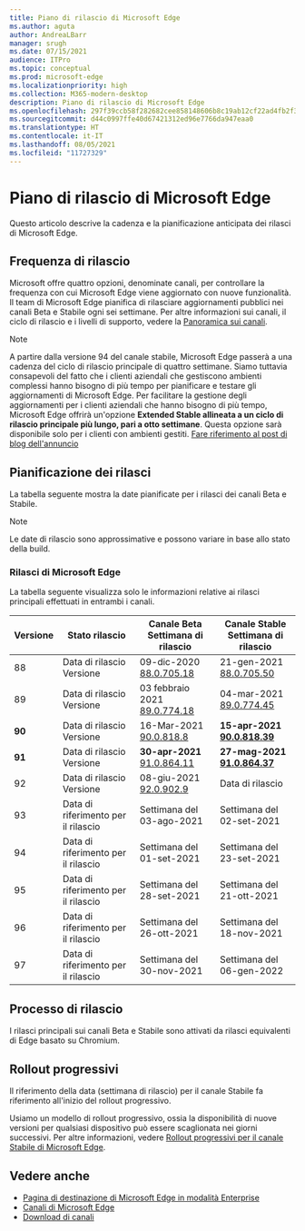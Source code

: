 ```yaml
---
title: Piano di rilascio di Microsoft Edge
ms.author: aguta
author: AndreaLBarr
manager: srugh
ms.date: 07/15/2021
audience: ITPro
ms.topic: conceptual
ms.prod: microsoft-edge
ms.localizationpriority: high
ms.collection: M365-modern-desktop
description: Piano di rilascio di Microsoft Edge
ms.openlocfilehash: 297f39ccb58f282682cee858148606b8c19ab12cf22ad4fb2f3c410fd8a50301
ms.sourcegitcommit: d44c0997ffe40d67421312ed96e7766da947eaa0
ms.translationtype: HT
ms.contentlocale: it-IT
ms.lasthandoff: 08/05/2021
ms.locfileid: "11727329"
---
```

# <a name="microsoft-edge-release-schedule"></a>Piano di rilascio di Microsoft Edge

Questo articolo descrive la cadenza e la pianificazione anticipata dei rilasci di Microsoft Edge.

## <a name="release-cadence"></a>Frequenza di rilascio

Microsoft offre quattro opzioni, denominate canali, per controllare la frequenza con cui Microsoft Edge viene aggiornato con nuove funzionalità. Il team di Microsoft Edge pianifica di rilasciare aggiornamenti pubblici nei canali Beta e Stabile ogni sei settimane. Per altre informazioni sui canali, il ciclo di rilascio e i livelli di supporto, vedere la [Panoramica sui canali](./microsoft-edge-channels.md#channel-overview).

> [!NOTE]
> A partire dalla versione 94 del canale stabile, Microsoft Edge passerà a una cadenza del ciclo di rilascio principale di quattro settimane. Siamo tuttavia consapevoli del fatto che i clienti aziendali che gestiscono ambienti complessi hanno bisogno di più tempo per pianificare e testare gli aggiornamenti di Microsoft Edge. Per facilitare la gestione degli aggiornamenti per i clienti aziendali che hanno bisogno di più tempo, Microsoft Edge offrirà un'opzione **Extended Stable allineata a un ciclo di rilascio principale più lungo, pari a otto settimane**. Questa opzione sarà disponibile solo per i clienti con ambienti gestiti. [Fare riferimento al post di blog dell'annuncio](https://blogs.windows.com/msedgedev/2021/07/15/opt-in-extended-stable-release-cycle/)

## <a name="release-schedule"></a>Pianificazione dei rilasci

La tabella seguente mostra la date pianificate per i rilasci dei canali Beta e Stabile.

> [!NOTE]
> Le date di rilascio sono approssimative e possono variare in base allo stato della build.

### <a name="microsoft-edge-releases"></a>Rilasci di Microsoft Edge

La tabella seguente visualizza solo le informazioni relative ai rilasci principali effettuati in entrambi i canali.

| Versione | Stato rilascio | Canale Beta<br>Settimana di rilascio | Canale Stable<br>Settimana di rilascio |
|---------|-----|------|--------|
| 88 | Data di rilascio<br>Versione | 09-dic-2020<br>[88.0.705.18](/deployedge/microsoft-edge-relnote-archive-beta-channel#version-88070518-december-9) | 21-gen-2021<br>[88.0.705.50](/deployedge/microsoft-edge-relnote-archive-stable-channel#version-88070550-january-21)|
| 89 | Data di rilascio<br>Versione | 03 febbraio 2021<br>[89.0.774.18](/deployedge/microsoft-edge-relnote-beta-channel#version-89077423-february-8) | 04-mar-2021<br>[89.0.774.45](/deployedge/microsoft-edge-relnote-stable-channel#version-89077445-march-4) |
| **90** | Data di rilascio<br>Versione | 16-Mar-2021<br>[90.0.818.8](/deployedge/microsoft-edge-relnote-beta-channel#version-9008188-march-16) | **15-apr-2021**<BR>**[90.0.818.39](/deployedge/microsoft-edge-relnote-stable-channel#version-90081839-april-15)** |
| **91** | Data di rilascio<br>Versione | **30-apr-2021**<br>[91.0.864.11](/deployedge/microsoft-edge-relnote-beta-channel#version-91086411-april-30) | **27-mag-2021**<BR>**[91.0.864.37](/deployedge/microsoft-edge-relnote-stable-channel#version-91086437-may-27)** |
| 92 | Data di rilascio<br>Versione | 08-giu-2021<br>[92.0.902.9](/deployedge/microsoft-edge-relnote-beta-channel#version-9209029-june-08) | Data di rilascio |
| 93 | Data di riferimento per il rilascio | Settimana del 03-ago-2021 | Settimana del 02-set-2021 |
| 94 | Data di riferimento per il rilascio | Settimana del 01-set-2021 | Settimana del 23-set-2021 |
| 95 | Data di riferimento per il rilascio | Settimana del 28-set-2021 | Settimana del 21-ott-2021 |
| 96 | Data di riferimento per il rilascio | Settimana del 26-ott-2021 | Settimana del 18-nov-2021 |
| 97 | Data di riferimento per il rilascio | Settimana del 30-nov-2021 | Settimana del 06-gen-2022 |

## <a name="release-process"></a>Processo di rilascio

I rilasci principali sui canali Beta e Stabile sono attivati da rilasci equivalenti di Edge basato su Chromium.

## <a name="progressive-rollouts"></a>Rollout progressivi

Il riferimento della data (settimana di rilascio) per il canale Stabile fa riferimento all'inizio del rollout progressivo.

Usiamo un modello di rollout progressivo, ossia la disponibilità di nuove versioni per qualsiasi dispositivo può essere scaglionata nei giorni successivi. Per altre informazioni, vedere [Rollout progressivi per il canale Stabile di Microsoft Edge](/deployedge/microsoft-edge-update-progressive-rollout).

## <a name="see-also"></a>Vedere anche

- [Pagina di destinazione di Microsoft Edge in modalità Enterprise](https://aka.ms/EdgeEnterprise)
- [Canali di Microsoft Edge](/deployedge/microsoft-edge-channels)
- [Download di canali](https://www.microsoft.com/edge/business/download)
